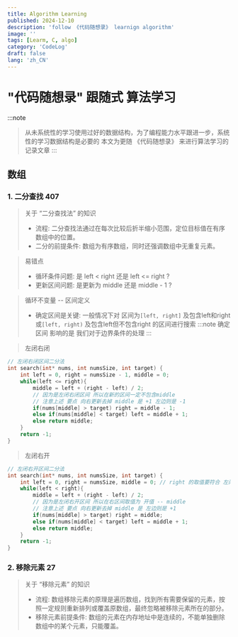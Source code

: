 ```yaml
---
title: Algorithm Learning
published: 2024-12-10
description: 'follow 《代码随想录》 learnign algorithm'
image: ''
tags: [Learm, C, algo]
category: 'CodeLog'
draft: false
lang: 'zh_CN'
---
```


# "代码随想录" 跟随式 算法学习
:::note
> 从未系统性的学习使用过好的数据结构，为了编程能力水平跟进一步，系统性的学习数据结构是必要的
> 本文为更随 《代码随想录》 来进行算法学习的记录文章
:::

## 数组

### 1. 二分查找 407
> 关于 “二分查找法” 的知识
> - 流程: 二分查找法通过在每次比较后折半缩小范围，定位目标值在有序数组中的位置。
> - 二分的前提条件: 数组为有序数组，同时还强调数组中无重复元素。

> 易错点
> - 循环条件问题: 是 left < right 还是 left <= right ?
> - 更新区间问题: 是更新为 middle 还是 middle - 1 ?

> 循环不变量 -- 区间定义
> - 确定区间是关键: 一般情况下对 区间为` [left, right] ` 及包含left和right 或` [left, right) ` 及包含left但不包含right 的区间进行搜索
:::note
> 确定区间 影响的是 我们对于边界条件的处理
:::

> 左闭右闭
```c
// 左闭右闭区间二分法
int search(int* nums, int numsSize, int target) {
    int left = 0, right = numsSize - 1, middle = 0;
    while(left <= right){
        middle = left + (right - left) / 2;
        // 因为是左闭右闭区间 所以在新的区间一定不包含middle
        // 注意上述 要点 向右更新去掉 middle 是 +1 左边则是 -1
        if(nums[middle] > target) right = middle - 1;
        else if(nums[middle] < target) left = middle + 1;
        else return middle;
    }
    return -1;
}
```

> 左闭右开
```c
// 左闭右开区间二分法
int search(int* nums, int numsSize, int target) {
    int left = 0, right = numsSize, middle = 0; // right 的取值要符合 左闭右开 原则
    while(left < right){
        middle = left + (right - left) / 2;
        // 因为是左闭右开区间 所以在右区间取值为 开值 -- middle
        // 注意上述 要点 向右更新去掉 middle 是 左边则是 +1
        if(nums[middle] > target) right = middle;
        else if(nums[middle] < target) left = middle + 1;
        else return middle;
    }
    return -1;
}
```

### 2. 移除元素 27
> 关于 “移除元素” 的知识
> - 流程: 数组移除元素的原理是遍历数组，找到所有需要保留的元素，按照一定规则重新排列或覆盖原数组，最终忽略被移除元素所在的部分。
> - 移除元素前提条件: 数组的元素在内存地址中是连续的，不能单独删除数组中的某个元素，只能覆盖。

>